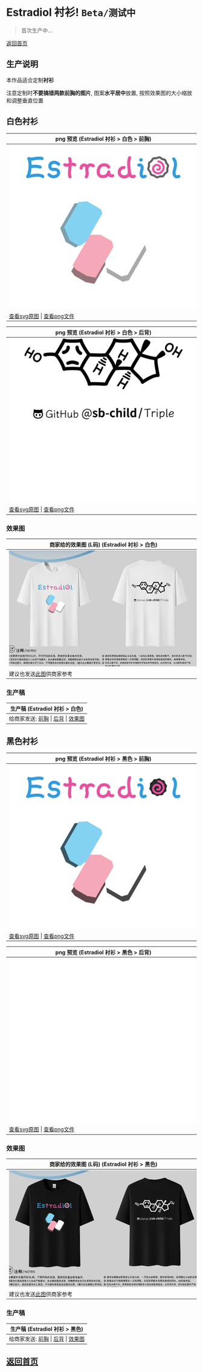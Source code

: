 # Estradiol 衬衫! `Beta/测试中`

> 首次生产中...

[返回首页](../README.md)

## 生产说明

本作品适合定制**衬衫**

注意定制时**不要搞错两款前胸的图片**, 图案**水平居中**放置, 按照效果图的大小缩放和调整垂直位置

## 白色衬衫

| png 预览 (Estradiol 衬衫 > 白色 > 前胸) |
| --- |
| <img alt="img" src="white-front.png" style="max-width: 500px" /> |
| [查看svg原图](white-front.svg) \| [查看png文件](white-front.png) |

| png 预览 (Estradiol 衬衫 > 白色 > 后背) |
| --- |
| <img alt="img" src="white-back.png" style="max-width: 500px" /> |
| [查看svg原图](white-back.svg) \| [查看png文件](white-back.png) |

### 效果图

| 商家给的效果图 (L码) (Estradiol 衬衫 > 白色) |
| --- |
| <img alt="img" src="white-render.png" style="max-width: 500px" /> |
| 建议也发送[此图](white-render.png)供商家参考 |

### 生产稿

| 生产稿 (Estradiol 衬衫 > 白色) |
| --- |
| 给商家发送: [前胸](white-back.png) \| [后背](white-back.png) \| [效果图](white-render.png) |

## 黑色衬衫

| png 预览 (Estradiol 衬衫 > 黑色 > 前胸) |
| --- |
| <img alt="img" src="black-front.png" style="max-width: 500px" /> |
| [查看svg原图](black-front.svg) \| [查看png文件](black-front.png) |


| png 预览 (Estradiol 衬衫 > 黑色 > 后背) |
| --- |
| <img alt="img" src="black-back.png" style="max-width: 500px" /> |
| [查看svg原图](black-back.svg) \| [查看png文件](black-back.png) |

### 效果图

| 商家给的效果图 (L码) (Estradiol 衬衫 > 黑色) |
| --- |
| <img alt="img" src="black-render.png" style="max-width: 500px" /> |
| 建议也发送[此图](black-render.png)供商家参考 |

### 生产稿

| 生产稿 (Estradiol 衬衫 > 黑色) |
| --- |
| 给商家发送: [前胸](black-back.png) \| [后背](black-back.png) \| [效果图](black-render.png) |

## [返回首页](../README.md)

